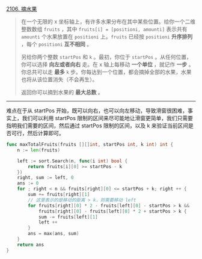 [2106. 摘水果](https://leetcode.cn/problems/maximum-fruits-harvested-after-at-most-k-steps/)

> 在一个无限的 x 坐标轴上，有许多水果分布在其中某些位置。给你一个二维整数数组 `fruits` ，其中 `fruits[i] = [positioni, amounti]` 表示共有 `amounti` 个水果放置在 `positioni` 上。`fruits` 已经按 `positioni` **升序排列** ，每个 `positioni` **互不相同** 。
>
> 另给你两个整数 `startPos` 和 `k` 。最初，你位于 `startPos` 。从任何位置，你可以选择 **向左或者向右** 走。在 x 轴上每移动 **一个单位** ，就记作 **一步** 。你总共可以走 **最多** `k` 步。你每达到一个位置，都会摘掉全部的水果，水果也将从该位置消失（不会再生）。
>
> 返回你可以摘到水果的 **最大总数** 。

---

难点在于从 startPos 开始，既可以向右，也可以向左移动，导致滑窗很困难，事实上，我们可以利用 startPos 限制的区间来尽可能地让滑窗更简单，我们只需要指明我们需要的区间，然后通过 startPos 限制的区间，以及 k 来验证当前区间是否可行，然后计算即可。

```go
func maxTotalFruits(fruits [][]int, startPos int, k int) int {
    n := len(fruits)

    left := sort.Search(n, func(i int) bool {
        return fruits[i][0] >= startPos - k
    })
    right, sum := left, 0
    ans := 0
    for ; right < n && fruits[right][0] <= startPos + k; right ++ {
        sum += fruits[right][1]
        // 这里表示的是移动的距离 > k，则需要移动 left
        for fruits[right][0] * 2 - fruits[left][0] - startPos > k &&
            fruits[right][0] - fruits[left][0] * 2 + startPos > k {
            sum -= fruits[left][1]
            left ++
        }
        ans = max(ans, sum)
    }
    return ans
}
```

